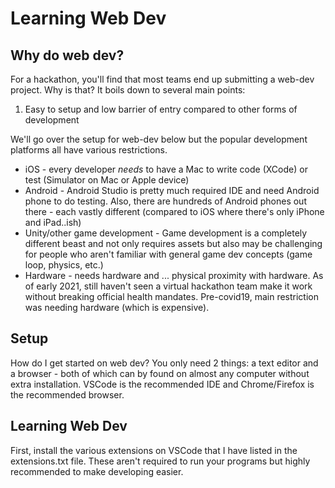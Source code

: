 # Learning Web Dev

## Why do web dev?

For a hackathon, you'll find that most teams end up submitting a web-dev project. Why is that? It boils down to several main points:

1. Easy to setup and low barrier of entry compared to other forms of development

We'll go over the setup for web-dev below but the popular development platforms all have various restrictions. 

* iOS - every developer *needs* to have a Mac to write code (XCode) or test (Simulator on Mac or Apple device)
* Android - Android Studio is pretty much required IDE and need Android phone to do testing. Also, there are hundreds of Android phones out there - each vastly different (compared to iOS where there's only iPhone and iPad..ish)
* Unity/other game development - Game development is a completely different beast and not only requires assets but also may be challenging for people who aren't familiar with general game dev concepts (game loop, physics, etc.)
* Hardware - needs hardware and ... physical proximity with hardware. As of early 2021, still haven't seen a virtual hackathon team make it work without breaking official health mandates. Pre-covid19, main restriction was needing hardware (which is expensive).

## Setup

How do I get started on web dev? You only need 2 things: a text editor and a browser - both of which can by found on almost any computer without extra installation. VSCode is the recommended IDE and Chrome/Firefox is the recommended browser.

## Learning Web Dev

First, install the various extensions on VSCode that I have listed in the extensions.txt file. These aren't required to run your programs but highly recommended to make developing easier. 
